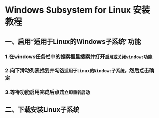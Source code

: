 # Windows Subsystem for Linux 安装教程
## 一、启用“适用于Linux的Windows子系统”功能
### 1.在windows任务栏中的搜索框里搜索并打开`启用或关闭windows功能`
### 2.向下滑动列表找到并勾选`适用于Linux的Windows子系统`，然后点击确定
### 3.等待功能启用完成后点击`立即重新启动`
## 二、下载安装Linux子系统
